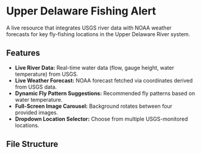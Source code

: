 # Upper Delaware Fishing Alert

A live resource that integrates USGS river data with NOAA weather forecasts for key fly-fishing locations in the Upper Delaware River system.

## Features
- **Live River Data:** Real-time water data (flow, gauge height, water temperature) from USGS.
- **Live Weather Forecast:** NOAA forecast fetched via coordinates derived from USGS data.
- **Dynamic Fly Pattern Suggestions:** Recommended fly patterns based on water temperature.
- **Full-Screen Image Carousel:** Background rotates between four provided images.
- **Dropdown Location Selector:** Choose from multiple USGS-monitored locations.

## File Structure
